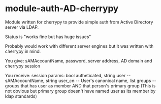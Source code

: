 # module-auth-AD-cherrypy
Module written for cherrypy to provide simple auth from Active Directory server via LDAP.

Status is "works fine but has huge issues"

Probably would work with different server engines but it was written with cherrypy in mind.

You give:
sAMAccountName, password, server address, AD domain and cherrypy session

You receive:
session params: bool autheticated, string user -- sAMAccountName, string user_cn -- User's canonical name, list groups -- groups that has user as member AND that person's primary group (This is not obvious but primary group doesn't have named user as its member by ldap standards)

